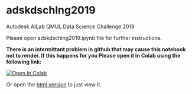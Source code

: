 # adskdschlng2019
Autodesk AILab QMUL Data Science Challenge 2019

Please open adskdschlng2019.ipynb file for further instructions.

**There is an intermittant problem in github that may cause this notebook not to render. If this happens for you Please open it in Colab using the following link:**

[![Open In Colab](https://colab.research.google.com/assets/colab-badge.svg)](https://colab.research.google.com/github/hoosha/adskdschlng2019/blob/master/adskdschlng2019.ipynb)

Or open the [html version](adskdschlng2019.html) to just view it.